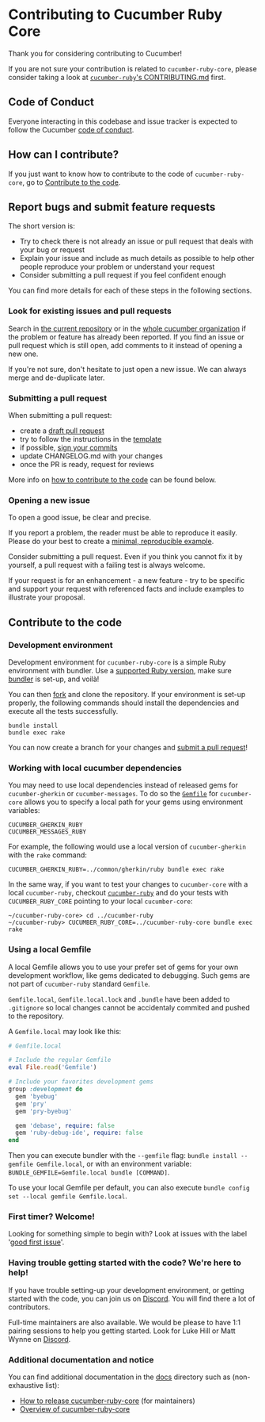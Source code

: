# Contributing to Cucumber Ruby Core

Thank you for considering contributing to Cucumber!

If you are not sure your contribution is related to `cucumber-ruby-core`, please
consider taking a look at [`cucumber-ruby`'s CONTRIBUTING.md](https://github.com/cucumber/cucumber-ruby/blob/main/CONTRIBUTING.md) first.

## Code of Conduct

Everyone interacting in this codebase and issue tracker is expected to follow
the Cucumber [code of conduct](https://cucumber.io/conduct).

## How can I contribute?

If you just want to know how to contribute to the code of `cucumber-ruby-core`,
go to [Contribute to the code](#contribute-to-the-code).

## Report bugs and submit feature requests

The short version is:

- Try to check there is not already an issue or pull request that deals with
  your bug or request
- Explain your issue and include as much details as possible to help other
  people reproduce your problem or understand your request
- Consider submitting a pull request if you feel confident enough

You can find more details for each of these steps in the following sections.

### Look for existing issues and pull requests

Search in [the current repository][cucumber-ruby-core-issues] or in the
[whole cucumber organization][cucumber-issues] if the problem or feature has already
been reported. If you find an issue or pull request which is still open, add
comments to it instead of opening a new one.

If you're not sure, don't hesitate to just open a new issue. We can always merge
and de-duplicate later.

### Submitting a pull request

When submitting a pull request:

- create a [draft pull request][how-to-create-a-draft-pr]
- try to follow the instructions in the [template](.github/PULL_REQUEST_TEMPLATE.md)
- if possible, [sign your commits]
- update CHANGELOG.md with your changes
- once the PR is ready, request for reviews

More info on [how to contribute to the code](#contribute-to-the-code) can be
found below.

### Opening a new issue

To open a good issue, be clear and precise.

If you report a problem, the reader must be able to reproduce it easily.
Please do your best to create a [minimal, reproducible example][minimal-reproducible-example].

Consider submitting a pull request. Even if you think you cannot fix it by
yourself, a pull request with a failing test is always welcome.

If your request is for an enhancement - a new feature - try to be specific and
support your request with referenced facts and include examples to illustrate
your proposal.

## Contribute to the code

### Development environment

Development environment for `cucumber-ruby-core` is a simple Ruby environment with
bundler. Use a [supported Ruby version](./README.md#supported-platforms), make
sure [bundler] is set-up, and voilà!

You can then [fork][how-to-fork] and clone the repository. If your environment
is set-up properly, the following commands should install the dependencies and
execute all the tests successfully.

```shell
bundle install
bundle exec rake
```

You can now create a branch for your changes and [submit a pull request](#submitting-a-pull-request)!

### Working with local cucumber dependencies

You may need to use local dependencies instead of released gems for `cucumber-gherkin`
or `cucumber-messages`. To do so the [`Gemfile`](./Gemfile) for `cucumber-core`
allows you to specify a local path for your gems using environment variables:

    CUCUMBER_GHERKIN_RUBY
    CUCUMBER_MESSAGES_RUBY

For example, the following would use a local version of `cucumber-gherkin` with
the `rake` command:

```shell
CUCUMBER_GHERKIN_RUBY=../common/gherkin/ruby bundle exec rake
```

In the same way, if you want to test your changes to `cucumber-core` with a local
`cucumber-ruby`, checkout [`cucumber-ruby`][cucumber-ruby] and do your tests with
`CUCUMBER_RUBY_CORE` pointing to your local `cucumber-core`:

```shell
~/cucumber-ruby-core> cd ../cucumber-ruby
~/cucumber-ruby> CUCUMBER_RUBY_CORE=../cucumber-ruby-core bundle exec rake
```

### Using a local Gemfile

A local Gemfile allows you to use your prefer set of gems for your own
development workflow, like gems dedicated to debugging. Such gems are not part
of `cucumber-ruby` standard `Gemfile`.

`Gemfile.local`, `Gemfile.local.lock` and `.bundle` have been added to
`.gitignore` so local changes cannot be accidentaly commited and pushed to the
repository.

A `Gemfile.local` may look like this:

```ruby
# Gemfile.local

# Include the regular Gemfile
eval File.read('Gemfile')

# Include your favorites development gems
group :development do
  gem 'byebug'
  gem 'pry'
  gem 'pry-byebug'

  gem 'debase', require: false
  gem 'ruby-debug-ide', require: false
end
```

Then you can execute bundler with the `--gemfile` flag:
`bundle install --gemfile Gemfile.local`, or with an environment variable:
`BUNDLE_GEMFILE=Gemfile.local bundle [COMMAND]`.

To use your local Gemfile per default, you can also execute
`bundle config set --local gemfile Gemfile.local`.

### First timer? Welcome!

Looking for something simple to begin with? Look at issues with the label
'[good first issue](https://github.com/cucumber/cucumber-ruby-core/issues?q=is%3Aopen+is%3Aissue+label%3A%22good+first+issue%22)'.

### Having trouble getting started with the code? We're here to help!

If you have trouble setting-up your development environment, or getting started
with the code, you can join us on [Discord][community-discord]. You will find there
a lot of contributors.

Full-time maintainers are also available. We would be please to have 1:1 pairing
sessions to help you getting started. Look for Luke Hill or Matt Wynne on
[Discord][community-discord].

### Additional documentation and notice

You can find additional documentation in the [docs](./docs) directory such as
(non-exhaustive list):

- [How to release cucumber-ruby-core](./docs/RELEASE_PROCESS.md) (for maintainers)
- [Overview of cucumber-ruby-core](./docs/ARCHITECTURE.md)

<!-- Links -->

[community-discord]: https://cucumber.io/docs/community/get-in-touch/#discord
[cucumber-ruby]: https://github.com/cucumber/cucumber-ruby
[cucumber-ruby-core]: https://github.com/cucumber/cucumber-ruby-core
[cucumber-ruby-core-issues]: https://github.com/cucumber/cucumber-ruby-core/search?q=is%3Aissue
[cucumber-issues]: https://github.com/search?q=is%3Aissue+user%3Acucumber
[how-to-create-a-draft-pr]: https://docs.github.com/github/collaborating-with-pull-requests/proposing-changes-to-your-work-with-pull-requests/about-pull-requests#draft-pull-requests
[how-to-fork]: https://docs.github.com/github/collaborating-with-pull-requests/working-with-forks/about-forks
[sign your commits]: https://docs.github.com/en/github/authenticating-to-github/managing-commit-signature-verification/signing-commits
[minimal-reproducible-example]: https://stackoverflow.com/help/minimal-reproducible-example
[bundler]: https://bundler.io/

